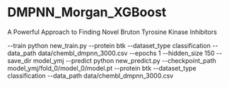 # DMPNN_Morgan_XGBoost
A Powerful Approach to  Finding Novel Bruton Tyrosine Kinase Inhibitors

--train
python new_train.py --protein btk --dataset_type classification --data_path data/chembl_dmpnn_3000.csv --epochs 1 --hidden_size 150 --save_dir model_ymj 
--predict
python new_predict.py --checkpoint_path model_ymj/fold_0/model_0/model.pt --protein btk --dataset_type classification --data_path data/chembl_dmpnn_3000.csv 
